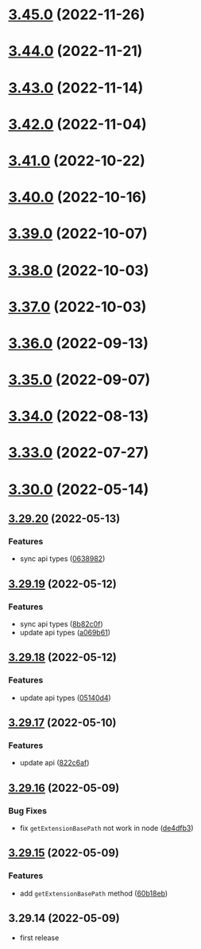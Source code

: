 # [3.45.0](https://github.com/purocean/yank-note-extension/compare/api-3.44.0...api-3.45.0) (2022-11-26)



# [3.44.0](https://github.com/purocean/yank-note-extension/compare/api-3.43.0...api-3.44.0) (2022-11-21)



# [3.43.0](https://github.com/purocean/yank-note-extension/compare/api-3.42.0...api-3.43.0) (2022-11-14)



# [3.42.0](https://github.com/purocean/yank-note-extension/compare/api-3.41.0...api-3.42.0) (2022-11-04)



# [3.41.0](https://github.com/purocean/yank-note-extension/compare/api-3.40.0...api-3.41.0) (2022-10-22)



# [3.40.0](https://github.com/purocean/yank-note-extension/compare/api-3.39.0...api-3.40.0) (2022-10-16)



# [3.39.0](https://github.com/purocean/yank-note-extension/compare/api-3.38.0...api-3.39.0) (2022-10-07)



# [3.38.0](https://github.com/purocean/yank-note-extension/compare/api-3.37.0...api-3.38.0) (2022-10-03)



# [3.37.0](https://github.com/purocean/yank-note-extension/compare/api-3.36.0...api-3.37.0) (2022-10-03)



# [3.36.0](https://github.com/purocean/yank-note-extension/compare/api-3.35.0...api-3.36.0) (2022-09-13)



# [3.35.0](https://github.com/purocean/yank-note-extension/compare/api-3.34.0...api-3.35.0) (2022-09-07)



# [3.34.0](https://github.com/purocean/yank-note-extension/compare/api-3.33.0...api-3.34.0) (2022-08-13)



# [3.33.0](https://github.com/purocean/yank-note-extension/compare/api-3.30.0...api-3.33.0) (2022-07-27)



# [3.30.0](https://github.com/purocean/yank-note-extension/compare/api-3.29.20...api-3.30.0) (2022-05-14)



## [3.29.20](https://github.com/purocean/yank-note-extension/compare/api-3.29.19...api-3.29.20) (2022-05-13)


### Features

* sync api types ([0638982](https://github.com/purocean/yank-note-extension/commit/06389828965f439a480e71969c2b4f50cc845cb5))



## [3.29.19](https://github.com/purocean/yank-note-extension/compare/api-3.29.18...api-3.29.19) (2022-05-12)


### Features

* sync api types ([8b82c0f](https://github.com/purocean/yank-note-extension/commit/8b82c0f7a4c50b4b9bf8de420f8a45a0979c34fa))
* update api types ([a069b61](https://github.com/purocean/yank-note-extension/commit/a069b61cbce01877e65a3b800c8ac9a1544caa99))



## [3.29.18](https://github.com/purocean/yank-note-extension/compare/api-3.29.17...api-3.29.18) (2022-05-12)


### Features

* update api types ([05140d4](https://github.com/purocean/yank-note-extension/commit/05140d454ede86fe4568c48dc34b4b85247bff04))



## [3.29.17](https://github.com/purocean/yank-note-extension/compare/api-3.29.16...api-3.29.17) (2022-05-10)


### Features

* update api ([822c6af](https://github.com/purocean/yank-note-extension/commit/822c6af4d25c676836a6ffb6c64be981636b83d8))



## [3.29.16](https://github.com/purocean/yank-note-extension/compare/api-3.29.15...api-3.29.16) (2022-05-09)


### Bug Fixes

* fix `getExtensionBasePath` not work in node ([de4dfb3](https://github.com/purocean/yank-note-extension/commit/de4dfb3464b6a8d5433f8f81fb1cdc4aeb598d01))



## [3.29.15](https://github.com/purocean/yank-note-extension/compare/api-3.29.14...api-3.29.15) (2022-05-09)


### Features

* add `getExtensionBasePath` method ([60b18eb](https://github.com/purocean/yank-note-extension/commit/60b18eb5af20f1ab4d2d9fd9267f148d96a66276))



## 3.29.14 (2022-05-09)

* first release
